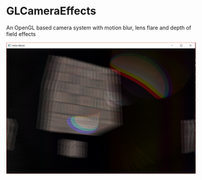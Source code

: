 # GLCameraEffects
An OpenGL based camera system with motion blur, lens flare and depth of field effects

![alt text](/readme/Demo.png)
